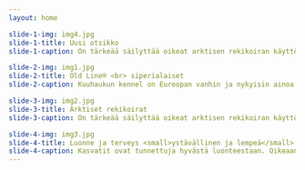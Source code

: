 ```yaml
---
layout: home

slide-1-img: img4.jpg
slide-1-title: Uusi otsikko
slide-1-caption: On tärkeää säilyttää oikeat arktisen rekikoiran käyttöominaisuudet ja ulkomuoto. Säännöllinen harjoittelu testaa käyttöominaisuuksia jalostuksessa.

slide-2-img: img1.jpg
slide-2-title: Old Line® <br> siperialaiset
slide-2-caption: Kuuhaukun kennel on Euroopan vanhin ja nykyisin ainoa Old Line siperianhuskyja kasvattava kennel ja sen päämääränä on säilyttää alkuperäinen vanhan linjan siperianhusky.

slide-3-img: img2.jpg
slide-3-title: Arktiset rekikoirat
slide-3-caption: On tärkeää säilyttää oikeat arktisen rekikoiran käyttöominaisuudet ja ulkomuoto. Säännöllinen harjoittelu testaa käyttöominaisuuksia jalostuksessa.

slide-4-img: img3.jpg
slide-4-title: Luonne ja terveys <small>ystävällinen ja lempeä</small>
slide-4-caption: Kasvatit ovat tunnettuja hyvästä luonteestaan. Oikeaan luonteeseen ja terveyteen kiinnitetään paljon huomiota. Jalostuskoiramme on mm. silmätarkastettu 90-luvulta lähtien.
---
```

